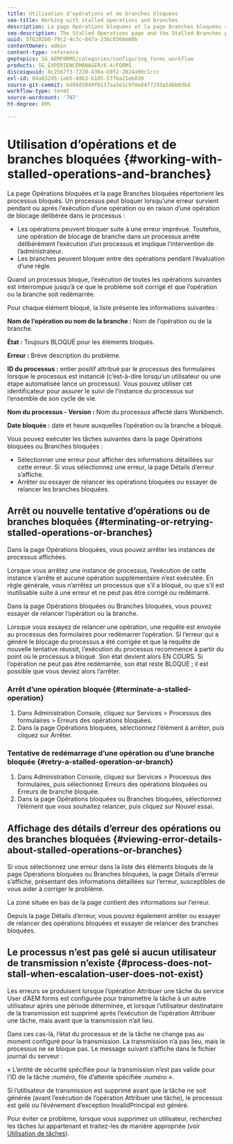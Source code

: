 ```yaml
---
title: Utilisation d’opérations et de branches bloquées
seo-title: Working with stalled operations and branches
description: La page Opérations bloquées et la page Branches bloquées répertorient les processus bloqués.
seo-description: The Stalled Operations page and the Stalled Branches page show the processes that have stalled.
uuid: 5f6202b0-79c2-4c3c-847a-236c0366e60b
contentOwner: admin
content-type: reference
geptopics: SG_AEMFORMS/categories/configuring_forms_workflow
products: SG_EXPERIENCEMANAGER/6.4/FORMS
discoiquuid: 8c2567f3-7220-436a-b9f2-2824a98c1ccc
exl-id: 04a832d5-1ab5-4db3-b185-57fba21eb839
source-git-commit: bd94d3949f0117aa3e1c9f0e84f7293a5d6b03b4
workflow-type: tm+mt
source-wordcount: '707'
ht-degree: 89%

---
```


# Utilisation d’opérations et de branches bloquées {#working-with-stalled-operations-and-branches}

La page Opérations bloquées et la page Branches bloquées répertorient les processus bloqués. Un processus peut bloquer lorsqu’une erreur survient pendant ou après l’exécution d’une opération ou en raison d’une opération de blocage délibérée dans le processus :

* Les opérations peuvent bloquer suite à une erreur imprévue. Toutefois, une opération de blocage de branche dans un processus arrête délibérément l’exécution d’un processus et implique l’intervention de l’administrateur.
* Les branches peuvent bloquer entre des opérations pendant l’évaluation d’une règle.

Quand un processus bloque, l’exécution de toutes les opérations suivantes est interrompue jusqu’à ce que le problème soit corrigé et que l’opération ou la branche soit redémarrée.

Pour chaque élément bloqué, la liste présente les informations suivantes :

**Nom de l’opération ou nom de la branche :** Nom de l’opération ou de la branche.

**État :** Toujours BLOQUÉ pour les éléments bloqués.

**Erreur :** Brève description du problème.

**ID du processus :** entier positif attribué par le processus des formulaires lorsque le processus est instancié (c’est-à-dire lorsqu’un utilisateur ou une étape automatisée lance un processus). Vous pouvez utiliser cet identificateur pour assurer le suivi de l’instance du processus sur l’ensemble de son cycle de vie.

**Nom du processus - Version :** Nom du processus affecté dans Workbench.

**Date bloquée :** date et heure auxquelles l’opération ou la branche a bloqué.

Vous pouvez exécuter les tâches suivantes dans la page Opérations bloquées ou Branches bloquées :

* Sélectionner une erreur pour afficher des informations détaillées sur cette erreur. Si vous sélectionnez une erreur, la page Détails d’erreur s’affiche.
* Arrêter ou essayer de relancer les opérations bloquées ou essayer de relancer les branches bloquées.

## Arrêt ou nouvelle tentative d’opérations ou de branches bloquées {#terminating-or-retrying-stalled-operations-or-branches}

Dans la page Opérations bloquées, vous pouvez arrêter les instances de processus affichées.

Lorsque vous arrêtez une instance de processus, l’exécution de cette instance s’arrête et aucune opération supplémentaire n’est exécutée. En règle générale, vous n’arrêtez un processus que s’il a bloqué, ou que s’il est inutilisable suite à une erreur et ne peut pas être corrigé ou redémarré.

Dans la page Opérations bloquées ou Branches bloquées, vous pouvez essayer de relancer l’opération ou la branche.

Lorsque vous essayez de relancer une opération, une requête est envoyée au processus des formulaires pour redémarrer l’opération. Si l’erreur qui a généré le blocage du processus a été corrigée et que la requête de nouvelle tentative réussit, l’exécution du processus recommence à partir du point où le processus a bloqué. Son état devient alors EN COURS. Si l’opération ne peut pas être redémarrée, son état reste BLOQUE ; il est possible que vous deviez alors l’arrêter.

### Arrêt d’une opération bloquée {#terminate-a-stalled-operation}

1. Dans Administration Console, cliquez sur Services > Processus des formulaires > Erreurs des opérations bloquées.
1. Dans la page Opérations bloquées, sélectionnez l’élément à arrêter, puis cliquez sur Arrêter.

### Tentative de redémarrage d’une opération ou d’une branche bloquée {#retry-a-stalled-operation-or-branch}

1. Dans Administration Console, cliquez sur Services > Processus des formulaires, puis sélectionnez Erreurs des opérations bloquées ou Erreurs de branche bloquée.
1. Dans la page Opérations bloquées ou Branches bloquées, sélectionnez l’élément que vous souhaitez relancer, puis cliquez sur Nouvel essai.

## Affichage des détails d’erreur des opérations ou des branches bloquées {#viewing-error-details-about-stalled-operations-or-branches}

Si vous sélectionnez une erreur dans la liste des éléments bloqués de la page Opérations bloquées ou Branches bloquées, la page Détails d’erreur s’affiche, présentant des informations détaillées sur l’erreur, susceptibles de vous aider à corriger le problème.

La zone située en bas de la page contient des informations sur l’erreur.

Depuis la page Détails d’erreur, vous pouvez également arrêter ou essayer de relancer des opérations bloquées et essayer de relancer des branches bloquées.

## Le processus n’est pas gelé si aucun utilisateur de transmission n’existe {#process-does-not-stall-when-escalation-user-does-not-exist}

Les erreurs se produisent lorsque l’opération Attribuer une tâche du service User d’AEM forms est configurée pour transmettre la tâche à un autre utilisateur après une période déterminée, et lorsque l’utilisateur destinataire de la transmission est supprimé après l’exécution de l’opération Attribuer une tâche, mais avant que la transmission n’ait lieu.

Dans ces cas-là, l’état du processus et de la tâche ne change pas au moment configuré pour la transmission. La transmission n’a pas lieu, mais le processus ne se bloque pas. Le message suivant s’affiche dans le fichier journal du serveur :

« L’entité de sécurité spécifiée pour la transmission n’est pas valide pour l’ID de la tâche :*numéro*, file d’attente spécifiée :*numéro* ».

Si l’utilisateur de transmission est supprimé avant que la tâche ne soit générée (avant l’exécution de l’opération Attribuer une tâche), le processus est gelé ou l’événement d’exception InvalidPrincipal est généré.

Pour éviter ce problème, lorsque vous supprimez un utilisateur, recherchez les tâches lui appartenant et traitez-les de manière appropriée (voir [Utilisation de tâches](/help/forms/using/admin-help/tasks.md#working-with-tasks)).
